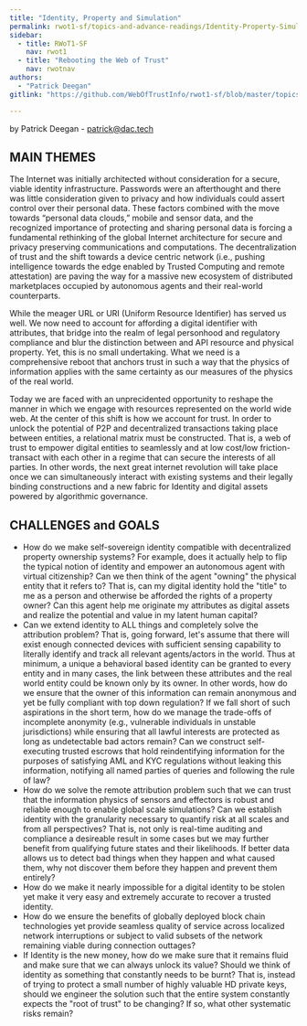 ```yaml
---
title: "Identity, Property and Simulation"
permalink: rwot1-sf/topics-and-advance-readings/Identity-Property-Simulation/
sidebar:
  - title: RWoT1-SF
    nav: rwot1
  - title: "Rebooting the Web of Trust"
    nav: rwotnav
authors:
  - "Patrick Deegan"
gitlink: "https://github.com/WebOfTrustInfo/rwot1-sf/blob/master/topics-and-advance-readings/Identity-Property-Simulation.md"

---
```



by Patrick Deegan - patrick@dac.tech


MAIN THEMES
-----------

The Internet was initially architected without consideration for a
secure, viable identity infrastructure. Passwords were an afterthought
and there was little consideration given to privacy and how
individuals could assert control over their personal data. These
factors combined with the move towards “personal data clouds,” mobile
and sensor data, and the recognized importance of protecting and
sharing personal data is forcing a fundamental rethinking of the
global Internet architecture for secure and privacy preserving
communications and computations. The decentralization of trust and the
shift towards a device centric network (i.e., pushing intelligence
towards the edge enabled by Trusted Computing and remote attestation)
are paving the way for a massive new ecosystem of distributed
marketplaces occupied by autonomous agents and their real-world
counterparts.

While the meager URL or URI (Uniform Resource Identifier) has served
us well.  We now need to account for affording a digital identifier
with attributes, that bridge into the realm of legal personhood and
regulatory compliance and blur the distinction between and API
resource and physical property. Yet, this is no small
undertaking. What we need is a comprehensive reboot that anchors trust
in such a way that the physics of information applies with the same
certainty as our measures of the physics of the real world.

Today we are faced with an unprecidented opportunity to reshape the
manner in which we engage with resources represented on the world wide
web.  At the center of this shift is how we account for trust.  In
order to unlock the potential of P2P and decentralized transactions
taking place between entities, a relational matrix must be
constructed.  That is, a web of trust to empower digital entities to
seamlessly and at low cost/low friction- transact with each other in a
regime that can secure the interests of all parties.  In other words,
the next great internet revolution will take place once we can
simultaneously interact with existing systems and their legally
binding constructions and a new fabric for Identity and digital assets
powered by algorithmic governance.


CHALLENGES and GOALS
--------------------

* How do we make self-sovereign identity compatible with decentralized
  property ownership systems?  For example, does it actually help to
  flip the typical notion of identity and empower an autonomous agent
  with virtual citizenship?  Can we then think of the agent "owning"
  the physical entity that it refers to?  That is, can my digital
  identity hold the "title" to me as a person and otherwise be
  afforded the rights of a property owner?  Can this agent help me
  originate my attributes as digital assets and realize the potential
  and value in my latent human capital?
* Can we extend identity to ALL things and completely solve the
  attribution problem?  That is, going forward, let's assume that
  there will exist enough connected devices with sufficient sensing
  capability to literally identify and track all relevant
  agents/actors in the world. Thus at minimum, a unique a behavioral
  based identity can be granted to every entity and in many cases, the
  link between these attributes and the real world entity could be
  known only by its owner. In other words, how do we ensure that the
  owner of this information can remain anonymous and yet be fully
  compliant with top down regulation?  If we fall short of such
  aspirations in the short term, how do we manage the trade-offs of
  incomplete anonymity (e.g., vulnerable individuals in unstable
  jurisdictions) while ensuring that all lawful interests are
  protected as long as undetectable bad actors remain?  Can we
  construct self-executing trusted escrows that hold reindentifying
  information for the purposes of satisfying AML and KYC regulations
  without leaking this information, notifying all named parties of
  queries and following the rule of law?
* How do we solve the remote attribution problem such that we can
  trust that the information physics of sensors and effectors is
  robust and reliable enough to enable global scale simulations? Can
  we establish identity with the granularity necessary to quantify
  risk at all scales and from all perspectives?  That is, not only is
  real-time auditing and compliance a desireable result in some cases
  but we may further benefit from qualifying future states and their
  likelihoods. If better data allows us to detect bad things when they
  happen and what caused them, why not discover them before they
  happen and prevent them entirely?
* How do we make it nearly impossible for a digital identity to be
  stolen yet make it very easy and extremely accurate to recover a
  trusted identity.
* How do we ensure the benefits of globally deployed block chain
  technologies yet provide seamless quality of service across
  localized network interruptions or subject to valid subsets of the
  network remaining viable during connection outtages?
* If Identity is the new money, how do we make sure that it remains
  fluid and make sure that we can always unlock its value?  Should we
  think of identity as something that constantly needs to be burnt?
  That is, instead of trying to protect a small number of highly
  valuable HD private keys, should we engineer the solution such that
  the entire system constantly expects the "root of trust" to be
  changing?  If so, what other systematic risks remain?
